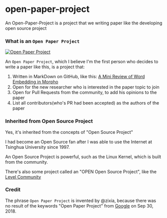 # open-paper-project
An Open-Paper-Project is a project that we writing paper like the developing open source project

### What is an `Open Paper Project`

[![Open Paper Project](https://img.shields.io/badge/%20-Open%20Paper%20Project-brightgreen.svg)](https://github.com/BUPT/open-paper-project)

An `Open Paper Project`, which I believe I'm the first person who decides to write a paper like this, is a project that:

1. Written in MarkDown on GitHub, like this: [A Mini Review of Word Embedding in Morpho](https://github.com/zixia/paper-morpho-vector-presentation)
1. Open for the new researcher who is interested in the paper topic to join
1. Open for Pull Requests from the community, to add his opinions to the paper
1. List all contributors(who's PR had been accepted) as the authors of the paper

### Inherited from Open Source Project

Yes, it's inherited from the concepts of "Open Source Project"

I had become an Open Source fan after I was able to use the Internet at Tsinghua University since 1997.

An Open Source Project is powerful, such as the Linux Kernel, which is built from the community.

There's also some project called an "OPEN Open Source Project", like the [Level Community](https://github.com/Level/community/blob/ff67b1c2ee90e02c352cc2fd797c3b80ac183178/CONTRIBUTING.md)

### Credit

The phrase `Open Paper Project` is invented by @zixia, because there was no result of the keywords "Open Paper Project" from [Google](https://www.google.com/search?q=open+paper+project) on Sep 30, 2018.
